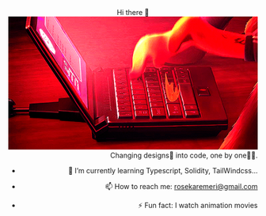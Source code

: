 <div align="center">
  Hi there 👋
  
<img src="https://github.com/ro61zzy/ro61zzy/blob/main/tarantulacando.webp" />
</div>

<div align="right">
Changing designs🎑 into code, one by one👩‍💻.

- 🌱 I’m currently learning Typescript, Solidity, TailWindcss...

- 📫 How to reach me: rosekaremeri@gmail.com
  
                                                                           
- ⚡ Fun fact: I watch animation movies
</div>

